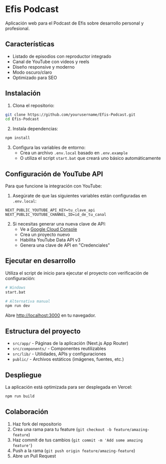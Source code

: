 # Efis Podcast

Aplicación web para el Podcast de Efis sobre desarrollo personal y profesional.

## Características

- Listado de episodios con reproductor integrado
- Canal de YouTube con videos y reels
- Diseño responsive y moderno
- Modo oscuro/claro
- Optimizado para SEO

## Instalación

1. Clona el repositorio:
```bash
git clone https://github.com/yourusername/Efis-Podcast.git
cd Efis-Podcast
```

2. Instala dependencias:
```bash
npm install
```

3. Configura las variables de entorno:
   - Crea un archivo `.env.local` basado en `.env.example`
   - O utiliza el script `start.bat` que creará uno básico automáticamente

## Configuración de YouTube API

Para que funcione la integración con YouTube:

1. Asegúrate de que las siguientes variables están configuradas en `.env.local`:
```
NEXT_PUBLIC_YOUTUBE_API_KEY=tu_clave_api
NEXT_PUBLIC_YOUTUBE_CHANNEL_ID=id_de_tu_canal
```

2. Si necesitas generar una nueva clave de API:
   - Ve a [Google Cloud Console](https://console.cloud.google.com/)
   - Crea un proyecto nuevo
   - Habilita YouTube Data API v3
   - Genera una clave de API en "Credenciales"

## Ejecutar en desarrollo

Utiliza el script de inicio para ejecutar el proyecto con verificación de configuración:

```bash
# Windows
start.bat

# Alternativa manual
npm run dev
```

Abre [http://localhost:3000](http://localhost:3000) en tu navegador.

## Estructura del proyecto

- `src/app/` - Páginas de la aplicación (Next.js App Router)
- `src/components/` - Componentes reutilizables
- `src/lib/` - Utilidades, APIs y configuraciones
- `public/` - Archivos estáticos (imágenes, fuentes, etc.)

## Despliegue

La aplicación está optimizada para ser desplegada en Vercel:

```bash
npm run build
```

## Colaboración

1. Haz fork del repositorio
2. Crea una rama para tu feature (`git checkout -b feature/amazing-feature`)
3. Haz commit de tus cambios (`git commit -m 'Add some amazing feature'`)
4. Push a la rama (`git push origin feature/amazing-feature`)
5. Abre un Pull Request
